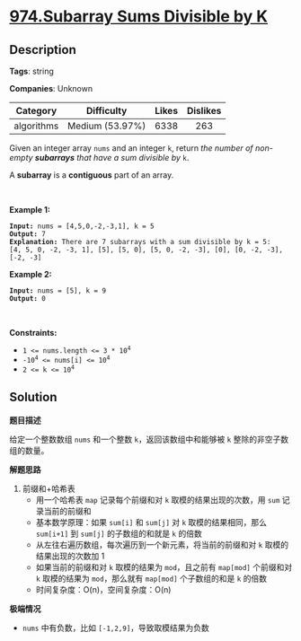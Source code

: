 # [974.Subarray Sums Divisible by K](https://leetcode.com/problems/subarray-sums-divisible-by-k/description/)

## Description

**Tags**: string

**Companies**: Unknown

|  Category  |   Difficulty    | Likes | Dislikes |
| :--------: | :-------------: | :---: | :------: |
| algorithms | Medium (53.97%) | 6338  |   263    |

<p>Given an integer array <code>nums</code> and an integer <code>k</code>, return <em>the number of non-empty <strong>subarrays</strong> that have a sum divisible by </em><code>k</code>.</p>
<p>A <strong>subarray</strong> is a <strong>contiguous</strong> part of an array.</p>
<p>&nbsp;</p>
<p><strong class="example">Example 1:</strong></p>
<pre><code><strong>Input:</strong> nums = [4,5,0,-2,-3,1], k = 5
<strong>Output:</strong> 7
<strong>Explanation:</strong> There are 7 subarrays with a sum divisible by k = 5:
[4, 5, 0, -2, -3, 1], [5], [5, 0], [5, 0, -2, -3], [0], [0, -2, -3], [-2, -3]</code></pre>
<p><strong class="example">Example 2:</strong></p>
<pre><code><strong>Input:</strong> nums = [5], k = 9
<strong>Output:</strong> 0</code></pre>
<p>&nbsp;</p>
<p><strong>Constraints:</strong></p>
<ul>
  <li><code>1 &lt;= nums.length &lt;= 3 * 10<sup>4</sup></code></li>
  <li><code>-10<sup>4</sup> &lt;= nums[i] &lt;= 10<sup>4</sup></code></li>
  <li><code>2 &lt;= k &lt;= 10<sup>4</sup></code></li>
</ul>

## Solution

**题目描述**

给定一个整数数组 `nums` 和一个整数 `k`，返回该数组中和能够被 `k` 整除的非空子数组的数量。

**解题思路**

1. 前缀和+哈希表
   - 用一个哈希表 `map` 记录每个前缀和对 `k` 取模的结果出现的次数，用 `sum` 记录当前的前缀和
   - 基本数学原理：如果 `sum[i]` 和 `sum[j]` 对 `k` 取模的结果相同，那么 `sum[i+1]` 到 `sum[j]` 的子数组的和就是 `k` 的倍数
   - 从左往右遍历数组，每次遍历到一个新元素，将当前的前缀和对 `k` 取模的结果出现的次数加 1
   - 如果当前的前缀和对 `k` 取模的结果为 `mod`，且之前有 `map[mod]` 个前缀和对 `k` 取模的结果为 `mod`，那么就有 `map[mod]` 个子数组的和是 `k` 的倍数
   - 时间复杂度：O(n)，空间复杂度：O(n)

**极端情况**

- `nums` 中有负数，比如 `[-1,2,9]`，导致取模结果为负数
